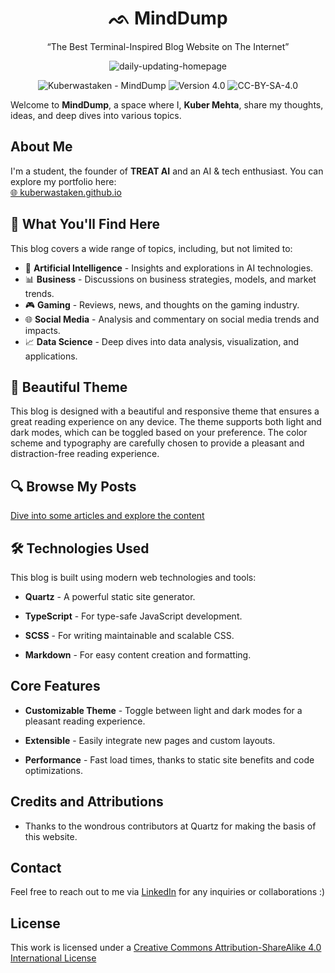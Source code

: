 <h1 align="center">ᨒ MindDump</h1>

<p align="center"> “The Best Terminal-Inspired Blog Website on The Internet” </p>

<p align="center">
  <img src="[https://i.postimg.cc/KvK62CfD/screenshot-rocks.png](https://raw.githubusercontent.com/kuberwastaken/MindDump-Preview-Update/main/screenshot.png)" alt="daily-updating-homepage"> 
</p>

<p align="center">
<img src="https://img.shields.io/static/v1?label=Kuberwastaken&message=MindDump&color=50a789&logo=github" alt="Kuberwastaken - MindDump">
<img src="https://img.shields.io/badge/version-4.0-50a789" alt="Version 4.0">
<img src="https://img.shields.io/badge/License-CC--BY--SA--4.0-50a789" alt="CC-BY-SA-4.0">
</p>

Welcome to **MindDump**, a space where I, **Kuber Mehta**, share my thoughts, ideas, and deep dives into various topics.

## About Me
I'm a student, the founder of **TREAT AI** and an AI & tech enthusiast. You can explore my portfolio here:  
[🌐 kuberwastaken.github.io](https://kuberwastaken.github.io/)

## 📖 What You'll Find Here
This blog covers a wide range of topics, including, but not limited to:
- 🚀 **Artificial Intelligence** - Insights and explorations in AI technologies.
- 📊 **Business** - Discussions on business strategies, models, and market trends.
- 🎮 **Gaming** - Reviews, news, and thoughts on the gaming industry.
- 🌐 **Social Media** - Analysis and commentary on social media trends and impacts.
- 📈 **Data Science** - Deep dives into data analysis, visualization, and applications.

## 🌈 Beautiful Theme
This blog is designed with a beautiful and responsive theme that ensures a great reading experience on any device. The theme supports both light and dark modes, which can be toggled based on your preference. The color scheme and typography are carefully chosen to provide a pleasant and distraction-free reading experience.

## 🔍 Browse My Posts
[Dive into some articles and explore the content](https://kuberwastaken.github.io/blog/)

## 🛠️ Technologies Used
This blog is built using modern web technologies and tools:
- **Quartz** - A powerful static site generator.

- **TypeScript** - For type-safe JavaScript development.

- **SCSS** - For writing maintainable and scalable CSS.

- **Markdown** - For easy content creation and formatting.

## Core Features
- **Customizable Theme** - Toggle between light and dark modes for a pleasant reading experience.

- **Extensible** - Easily integrate new pages and custom layouts.

- **Performance** - Fast load times, thanks to static site benefits and code optimizations.

## Credits and Attributions
- Thanks to the wondrous contributors at Quartz for making the basis of this website.

## Contact
Feel free to reach out to me via [LinkedIn](https://www.linkedin.com/in/kubermehta/) for any inquiries or collaborations :)

## License 
This work is licensed under a
[Creative Commons Attribution-ShareAlike 4.0 International License](https://github.com/Kuberwastaken/blog/blob/v4/LICENSE)

